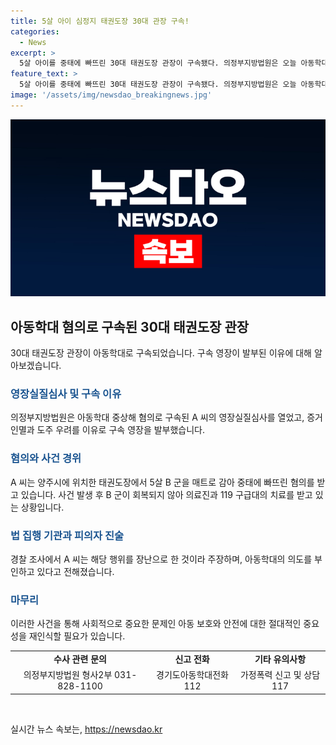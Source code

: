 ```yaml
---
title: 5살 아이 심정지 태권도장 30대 관장 구속!
categories:
  - News
excerpt: >
  5살 아이를 중태에 빠뜨린 30대 태권도장 관장이 구속됐다. 의정부지방법원은 오늘 아동학대 중상해 혐의 A 씨에 대한 영장실질심사를 열고 증거인멸과 도주의 우려가 있다며 구속 영장을 발부했다. A 씨는 B 군을 매트로 감아 중태에 빠뜨린 혐의를 받으며 경찰 조사에서는 장난으로 주장했지만, 아동학대의 고의성을 부인했다. B 군은 아직 의식을 회복하지 못한 상태이며, 사건은 심각한 충격을 불러일으키고 있다.
feature_text: >
  5살 아이를 중태에 빠뜨린 30대 태권도장 관장이 구속됐다. 의정부지방법원은 오늘 아동학대 중상해 혐의 A 씨에 대한 영장실질심사를 열고 증거인멸과 도주의 우려가 있다며 구속 영장을 발부했다. A 씨는 B 군을 매트로 감아 중태에 빠뜨린 혐의를 받으며 경찰 조사에서는 장난으로 주장했지만, 아동학대의 고의성을 부인했다. B 군은 아직 의식을 회복하지 못한 상태이며, 사건은 심각한 충격을 불러일으키고 있다.
image: '/assets/img/newsdao_breakingnews.jpg'
---
```


<p><img src="/assets/img/newsdao_breakingnews.jpg" alt="ontimetimes 속보" /></p>

<h2 data-ke-size="size26">아동학대 혐의로 구속된 30대 태권도장 관장</h2>

<p data-ke-size="size16">30대 태권도장 관장이 아동학대로 구속되었습니다. 구속 영장이 발부된 이유에 대해 알아보겠습니다.</p>

<h3><b><span style="color: #1a5490;">영장실질심사 및 구속 이유</span></b></h3>

<p data-ke-size="size16">의정부지방법원은 아동학대 중상해 혐의로 구속된 A 씨의 영장실질심사를 열었고, 증거인멸과 도주 우려를 이유로 구속 영장을 발부했습니다.</p>

<h3><b><span style="color: #1a5490;">혐의와 사건 경위</span></b></h3>

<p data-ke-size="size16">A 씨는 양주시에 위치한 태권도장에서 5살 B 군을 매트로 감아 중태에 빠뜨린 혐의를 받고 있습니다. 사건 발생 후 B 군이 회복되지 않아 의료진과 119 구급대의 치료를 받고 있는 상황입니다.</p>

<h3><b><span style="color: #1a5490;">법 집행 기관과 피의자 진술</span></b></h3>

<p data-ke-size="size16">경찰 조사에서 A 씨는 해당 행위를 장난으로 한 것이라 주장하며, 아동학대의 의도를 부인하고 있다고 전해졌습니다.</p>

<h3><b><span style="color: #1a5490;">마무리</span></b></h3>

<p data-ke-size="size16">이러한 사건을 통해 사회적으로 중요한 문제인 아동 보호와 안전에 대한 절대적인 중요성을 재인식할 필요가 있습니다.</p>

<table>
    <tbody>
        <tr>
            <td style="text-align: center; height: 17px;"><b>수사 관련 문의</b></td>
            <td style="text-align: center; height: 17px;"><b>신고 전화</b></td>
            <td style="text-align: center; height: 17px;"><b>기타 유의사항</b></td>
        </tr>
        <tr>
            <td style="text-align: center; height: 17px;">의정부지방법원 형사2부 031-828-1100</td>
            <td style="text-align: center; height: 17px;">경기도아동학대전화 112</td>
            <td style="text-align: center; height: 17px;">가정폭력 신고 및 상담 117</td>
        </tr>
    </tbody>
</table>

<p data-ke-size="size16">&nbsp;</p>
실시간 뉴스 속보는, <a href="https://newsdao.kr" rel="dofollow">https://newsdao.kr</a>


